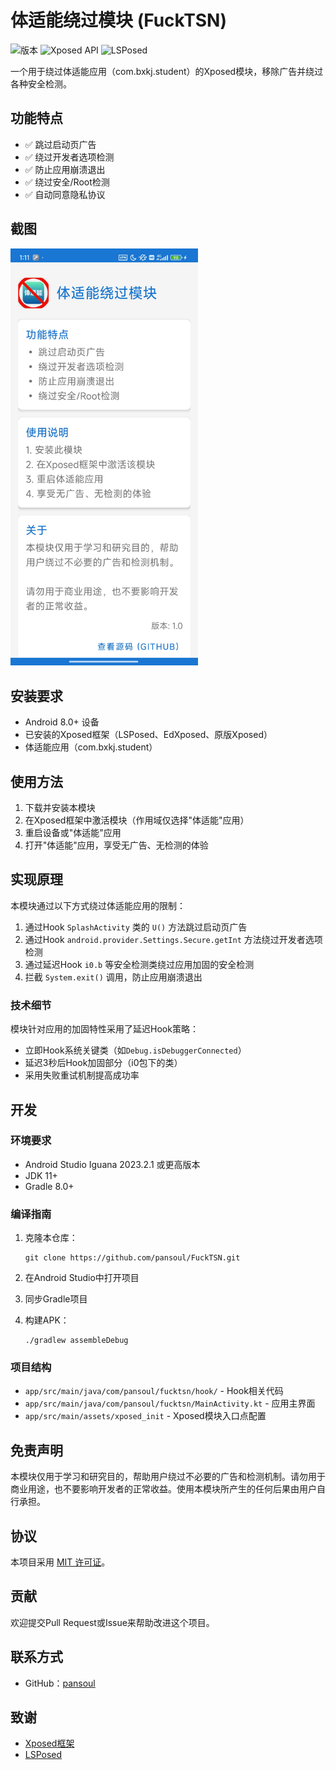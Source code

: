 # 体适能绕过模块 (FuckTSN)

![版本](https://img.shields.io/badge/版本-1.0-blue)
![Xposed API](https://img.shields.io/badge/Xposed%20API-89-orange)
![LSPosed](https://img.shields.io/badge/LSPosed-支持-green)

一个用于绕过体适能应用（com.bxkj.student）的Xposed模块，移除广告并绕过各种安全检测。

## 功能特点

- ✅ 跳过启动页广告
- ✅ 绕过开发者选项检测
- ✅ 防止应用崩溃退出
- ✅ 绕过安全/Root检测
- ✅ 自动同意隐私协议

## 截图

<img src="screenshots/main.jpg" width="300" alt="主界面截图">

## 安装要求

- Android 8.0+ 设备
- 已安装的Xposed框架（LSPosed、EdXposed、原版Xposed）
- 体适能应用（com.bxkj.student）

## 使用方法

1. 下载并安装本模块
2. 在Xposed框架中激活模块（作用域仅选择"体适能"应用）
3. 重启设备或"体适能"应用
4. 打开"体适能"应用，享受无广告、无检测的体验

## 实现原理

本模块通过以下方式绕过体适能应用的限制：

1. 通过Hook `SplashActivity` 类的 `U()` 方法跳过启动页广告
2. 通过Hook `android.provider.Settings.Secure.getInt` 方法绕过开发者选项检测
3. 通过延迟Hook `i0.b` 等安全检测类绕过应用加固的安全检测
4. 拦截 `System.exit()` 调用，防止应用崩溃退出

### 技术细节

模块针对应用的加固特性采用了延迟Hook策略：
- 立即Hook系统关键类（如`Debug.isDebuggerConnected`）
- 延迟3秒后Hook加固部分（i0包下的类）
- 采用失败重试机制提高成功率

## 开发

### 环境要求

- Android Studio Iguana 2023.2.1 或更高版本
- JDK 11+
- Gradle 8.0+

### 编译指南

1. 克隆本仓库：
   ```
   git clone https://github.com/pansoul/FuckTSN.git
   ```

2. 在Android Studio中打开项目

3. 同步Gradle项目

4. 构建APK：
   ```
   ./gradlew assembleDebug
   ```

### 项目结构

- `app/src/main/java/com/pansoul/fucktsn/hook/` - Hook相关代码
- `app/src/main/java/com/pansoul/fucktsn/MainActivity.kt` - 应用主界面
- `app/src/main/assets/xposed_init` - Xposed模块入口点配置

## 免责声明

本模块仅用于学习和研究目的，帮助用户绕过不必要的广告和检测机制。请勿用于商业用途，也不要影响开发者的正常收益。使用本模块所产生的任何后果由用户自行承担。

## 协议

本项目采用 [MIT 许可证](LICENSE)。

## 贡献

欢迎提交Pull Request或Issue来帮助改进这个项目。

## 联系方式

- GitHub：[pansoul](https://github.com/pansoul)

## 致谢

- [Xposed框架](https://github.com/rovo89/Xposed)
- [LSPosed](https://github.com/LSPosed/LSPosed) 